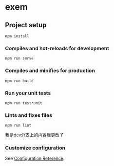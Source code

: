 # exem

## Project setup
```
npm install
```

### Compiles and hot-reloads for development
```
npm run serve
```

### Compiles and minifies for production
```
npm run build
```

### Run your unit tests
```
npm run test:unit
```

### Lints and fixes files
```
npm run lint
```
我是dev分支上的内容我更改了


### Customize configuration
See [Configuration Reference](https://cli.vuejs.org/config/).
